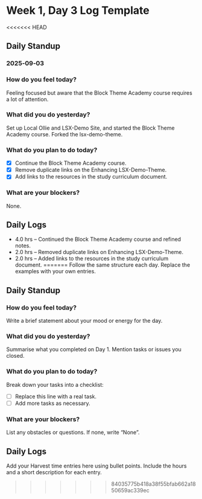 # Week 1, Day 3 Log Template

<<<<<<< HEAD
## Daily Standup
### 2025‑09‑03

### How do you feel today?
Feeling focused but aware that the Block Theme Academy course requires a lot of attention.

### What did you do yesterday?
Set up Local Ollie and LSX-Demo Site, and started the Block Theme Academy course. Forked the lsx-demo-theme. 

### What do you plan to do today?
- [x] Continue the Block Theme Academy course.
- [x] Remove duplicate links on the Enhancing LSX-Demo-Theme.
- [x] Add links to the resources in the study curriculum document.

### What are your blockers?
None.

## Daily Logs
- 4.0 hrs – Continued the Block Theme Academy course and refined notes.
- 2.0 hrs – Removed duplicate links on Enhancing LSX-Demo-Theme.
- 2.0 hrs – Added links to the resources in the study curriculum document.
=======
Follow the same structure each day.  Replace the examples with your own entries.

## Daily Standup

### How do you feel today?

Write a brief statement about your mood or energy for the day.

### What did you do yesterday?

Summarise what you completed on Day 1.  Mention tasks or issues you closed.

### What do you plan to do today?

Break down your tasks into a checklist:

- [ ] Replace this line with a real task.
- [ ] Add more tasks as necessary.

### What are your blockers?

List any obstacles or questions.  If none, write “None”.

## Daily Logs

Add your Harvest time entries here using bullet points.  Include the hours and a short description for each entry.
>>>>>>> 84035775b418a38f55bfab662a1850659ac339ec
